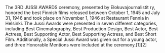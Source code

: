 The 3RD JUSSI AWARDS ceremony, presented by Elokuvajournalistit ry, honored the best Finnish films released between October 1, 1945 and July 31, 1946 and took place on November 1, 1946 at Restaurant Fennia in Helsinki. The Jussi Awards were presented in seven different categories, including Best Cinematography, Best Production Design, Best Actor, Best Actress, Best Supporting Actor, Best Supporting Actress, and Best Short Film. Additionally, a Special Jussi Award was given out for a young actor, and three Honorable Mentions were included at the ceremony.[1][2]
